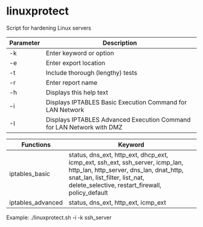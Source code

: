 # linuxprotect
Script for hardening Linux servers

| Parameter  | Description|
| ----- | ------ |
| -k | Enter keyword or option |
| -e | Enter export location |
| -t | Include thorough (lengthy) tests |
| -r | Enter report name |
| -h | Displays this help text |
| -i | Displays IPTABLES Basic Execution Command for LAN Network |
| -I | Displays IPTABLES Advanced Execution Command for LAN Network with DMZ |


| Functions  | Keyword|
| ----- | ------ |
| iptables_basic | status, dns_ext, http_ext, dhcp_ext, icmp_ext, ssh_ext, ssh_server, icmp_lan,<br/> http_lan, http_server, dns_lan, dnat_http, snat_lan, list_filter, list_nat,<br/> delete_selective, restart_firewall, policy_default|
| iptables_advanced | status, dns_ext, http_ext, icmp_ext |

Example:
./linuxprotect.sh -i -k ssh_server
